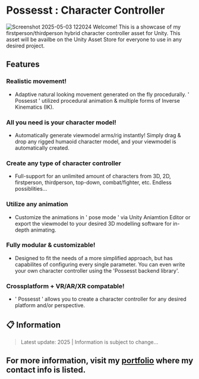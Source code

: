 # Possesst : Character Controller
![Screenshot 2025-05-03 122024](https://github.com/user-attachments/assets/4a0424c8-42b1-48fa-833b-1cce3472e3eb)
Welcome! This is a showcase of my firstperson/thirdperson hybrid character controller asset for Unity. This asset will be availbe on the Unity Asset Store for everyone to use in any desired project.

## Features
### Realistic movement!
+ Adaptive natural looking movement generated on the fly procedurally. ' Possesst ' utilized procedural animation & multiple forms of Inverse Kinematics (IK).
  
### All you need is your character model!
+ Automatically generate viewmodel arms/rig instantly! Simply drag & drop any rigged humaoid character model, and your viewmodel is automatically created.

### Create any type of character controller
+ Full-support for an unlimited amount of characters from 3D, 2D, firstperson, thirdperson, top-down, combat/fighter, etc. Endless possiblities...

### Utilize any animation
+ Customize the animations in ' pose mode ' via Unity Aniamtion Editor or export the viewmodel to your desired 3D modelling software for in-depth animating.
  
### Fully modular & customizable!
+ Designed to fit the needs of a more simplified approach, but has capabilites of configuring every single parameter. You can even write your own character controller using the 'Possesst backend library'.

### Crossplatform + VR/AR/XR compatable!
+ ' Possesst ' allows you to create a character controller for any desired platform and/or perspective.

## 📋 Information
> Latest update: 2025 | Information is subject to change...
## For more information, visit my [portfolio](https://camrenaa.github.io/) where my contact info is listed.


